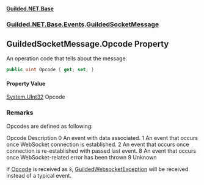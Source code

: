 
#### [Guilded.NET.Base](Guilded_NET_Base 'Guilded_NET_Base')
### [Guilded.NET.Base.Events](Guilded_NET_Base#Guilded_NET_Base_Events 'Guilded.NET.Base.Events').[GuildedSocketMessage](GuildedSocketMessage 'Guilded.NET.Base.Events.GuildedSocketMessage')
## GuildedSocketMessage.Opcode Property
An operation code that tells about the message.  
```csharp
public uint Opcode { get; set; }
```

#### Property Value
[System.UInt32](https://docs.microsoft.com/en-us/dotnet/api/System.UInt32 'System.UInt32')
Opcode
### Remarks
Opcodes are defined as following:

<list type="table">  
  <listheader>  
    <term>Opcode</term>  
    <description>Description</description>  
  </listheader>  
  <item>  
    <term>0</term>  
    <description>An event with data associated.</description>  
  </item>  
  <item>  
    <term>1</term>  
    <description>An event that occurs once WebSocket connection is established.</description>  
  </item>  
  <item>  
    <term>2</term>  
    <description>An event that occurs once connection is re-established with passed last event.</description>  
  </item>  
  <item>  
    <term>8</term>  
    <description>An event that occurs once WebSocket-related error has been thrown</description>  
  </item>  
  <item>  
    <term>9</term>  
    <description>Unknown</description>  
  </item>  
</list>

If [Opcode](GuildedSocketMessage_Opcode 'Guilded.NET.Base.Events.GuildedSocketMessage.Opcode') is received as `8`, [GuildedWebsocketException](GuildedWebsocketException 'Guilded.NET.Base.GuildedWebsocketException') will be received instead of a typical event.

